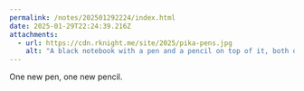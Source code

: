 ```yaml
---
permalink: /notes/202501292224/index.html
date: 2025-01-29T22:24:39.216Z
attachments:
  - url: https://cdn.rknight.me/site/2025/pika-pens.jpg
    alt: "A black notebook with a pen and a pencil on top of it, both of them feature Pikachu"
---
```


One new pen, one new pencil.